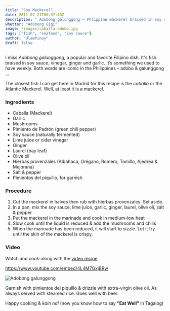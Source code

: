 ```yaml
---
title: "Soy Mackerel"
date: 2011-07-21T00:37:10Z
description: " Adobong galunggong – Phlippine mackerel braised in soy sauce, vinegar, ginger and garlic."
whetter: "Adobong Gigi"
image: /images/caballa-adobo.jpg
tags: ["fish", "seafood", "soy sauce"]
author: "UlamPinoy"
draft: false
---
```


I miss _Adobong galunggong,_ a popular and favorite Filipino dish. It's fish braised in soy sauce, vinegar, ginger and garlic. It’s something we used to have weekly. Both words are iconic in the Philippines – adobo & galunggong ...

The closest fish I can get here in Madrid for this recipe is the _caballa_ or the Atlantic Mackerel. Well, at least it is a mackerel.

### Ingredients

- Caballa (Mackerel)
- Garlic
- Mushrooms
- Pimiento de Padrón (green chili pepper)
- Soy sauce (naturally fermented)
- Lime juice or cider vinegar
- Ginger
- Laurel (bay leaf)
- Olive oil
- Hierbas provenzales (Albahaca, Orégano, Romero, Tomillo, Ajedrea & Mejorana)
- Salt & pepper
- Pimientos del piquillo, for garnish

### Procedure

1. Cut the mackerel in halves then rub with hierbas provenzales. Set aside.
2. In a pan, mix the soy sauce, lime juice, garlic, ginger, laurel, olive oli, salt & pepper
3. Put the mackerel in the marinade and cook in medium-low heat
4. Slow cook until the liquid is reduced & add the mushrooms and chilis
5. When the marinade has been reduced, it will start to sizzle. Let it fry until the skin of the mackerel is crispy.

### Video

Watch and cook-along with the [video recipe](https://www.youtube.com/embed/4L4M7GxjBRw)

https://www.youtube.com/embed/4L4M7GxjBRw

![Adobong galunggong](/images/soy-mackerel.jpg)

Garnish with pimientos del piquillo & drizzle with extra-virgin olive oli. As always served with steamed rice. Goes well with beer.

Happy cooking & _kain na!_ (now you know how to say **“Eat Well”** in Tagalog)
